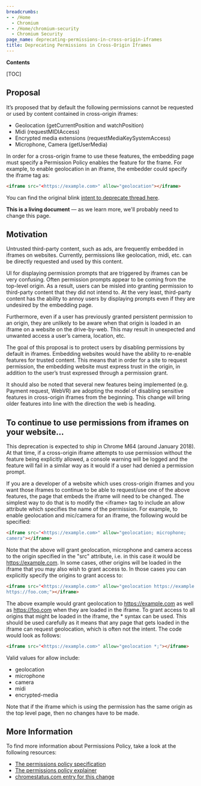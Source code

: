 ```yaml
---
breadcrumbs:
- - /Home
  - Chromium
- - /Home/chromium-security
  - Chromium Security
page_name: deprecating-permissions-in-cross-origin-iframes
title: Deprecating Permissions in Cross-Origin Iframes
---
```


**Contents**

[TOC]

## Proposal

It’s proposed that by default the following permissions cannot be requested or
used by content contained in cross-origin iframes:

*  Geolocation (getCurrentPosition and watchPosition)
*  Midi (requestMIDIAccess)
*  Encrypted media extensions (requestMediaKeySystemAccess)
*  Microphone, Camera (getUserMedia)

In order for a cross-origin frame to use these features, the embedding page must
specify a Permission Policy enables the feature for the frame. For example, to
enable geolocation in an iframe, the embedder could specify the iframe tag as:

```html
<iframe src="<https://example.com>" allow="geolocation"></iframe>
```

You can find the original blink [intent to deprecate thread
here](https://groups.google.com/a/chromium.org/forum/#!topic/blink-dev/mG6vL09JMOQ).

**This is a living document** — as we learn more, we'll probably need to change
this page.

## Motivation

Untrusted third-party content, such as ads, are frequently embedded in iframes
on websites. Currently, permissions like geolocation, midi, etc. can be directly
requested and used by this content.

UI for displaying permission prompts that are triggered by iframes can be very
confusing. Often permission prompts appear to be coming from the top-level
origin. As a result, users can be misled into granting permission to third-party
content that they did not intend to. At the very least, third-party content has
the ability to annoy users by displaying prompts even if they are undesired by
the embedding page.

Furthermore, even if a user has previously granted persistent permission to an
origin, they are unlikely to be aware when that origin is loaded in an iframe on
a website on the drive-by-web. This may result in unexpected and unwanted access
a user’s camera, location, etc.

The goal of this proposal is to protect users by disabling permissions by
default in iframes. Embedding websites would have the ability to re-enable
features for trusted content. This means that in order for a site to request
permission, the embedding website must express trust in the origin, in addition
to the user’s trust expressed through a permission grant.

It should also be noted that several new features being implemented (e.g.
Payment request, WebVR) are adopting the model of disabling sensitive features
in cross-origin iframes from the beginning. This change will bring older
features into line with the direction the web is heading.

## To continue to use permissions from iframes on your website...

This deprecation is expected to ship in Chrome M64 (around January 2018). At
that time, if a cross-origin iframe attempts to use permission without the
feature being explicitly allowed, a console warning will be logged and the
feature will fail in a similar way as it would if a user had denied a permission
prompt.

If you are a developer of a website which uses cross-origin iframes and you want
those iframes to continue to be able to request/use one of the above features,
the page that embeds the iframe will need to be changed. The simplest way to do
that is to modify the &lt;iframe&gt; tag to include an allow attribute which
specifies the name of the permission. For example, to enable geolocation and
mic/camera for an iframe, the following would be specified:

```html
<iframe src="<https://example.com>" allow="geolocation; microphone;
camera"></iframe>
```

Note that the above will grant geolocation, microphone and camera access to the
origin specified in the "src" attribute, i.e. in this case it would be
https://example.com. In some cases, other origins will be loaded in the iframe
that you may also wish to grant access to. In those cases you can explicitly
specify the origins to grant access to:

```html
<iframe src="<https://example.com>" allow="geolocation https://example.com
https://foo.com;"></iframe>
```

The above example would grant geolocation to https://example.com as well as
https://foo.com when they are loaded in the iframe. To grant access to all
origins that might be loaded in the iframe, the \* syntax can be used. This
should be used carefully as it means that any page that gets loaded in the
iframe can request geolocation, which is often not the intent. The code would
look as follows:

```html
<iframe src="<https://example.com>" allow="geolocation *;"></iframe>
```

Valid values for allow include:

*   geolocation
*   microphone
*   camera
*   midi
*   encrypted-media

Note that if the iframe which is using the permission has the same origin as the
top level page, then no changes have to be made.

## More Information

To find more information about Permissions Policy, take a look at the following
resources:

*   [The permissions policy
            specification](https://w3c.github.io/webappsec-permissions-policy/)
*   [The permissions policy
            explainer](https://github.com/w3c/webappsec-permissions-policy/blob/main/permissions-policy-explainer.md)
*   [chromestatus.com entry for this
            change](https://www.chromestatus.com/feature/5023919287304192)

